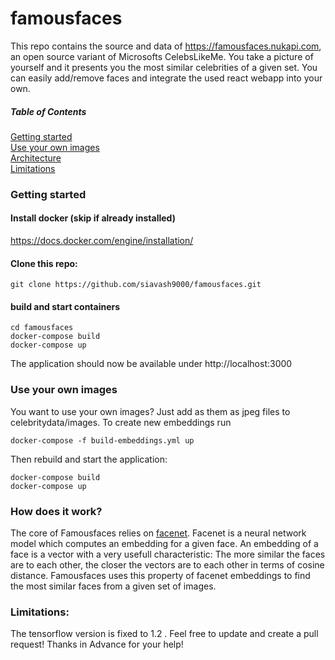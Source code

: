 # famousfaces

This repo contains the source and data of https://famousfaces.nukapi.com, an open source variant of Microsofts CelebsLikeMe. 
You take a picture of yourself and it presents you the most similar celebrities of a given set. 
You can easily add/remove faces and integrate the used react webapp into your own.

##### Table of Contents  
[Getting started](#gettingstarted)  
[Use your own images](#useyourownimages)  
[Architecture](#architecture)  
[Limitations](#limitations)  

<a name="gettingstarted"/>

### Getting started 


#### Install docker (skip if already installed)
https://docs.docker.com/engine/installation/

#### Clone this repo:
```
git clone https://github.com/siavash9000/famousfaces.git
```

#### build and start containers
```
cd famousfaces
docker-compose build
docker-compose up
```

The application should now be available under http://localhost:3000


<a name="useyourownimages"/>

### Use your own images

You want to use your own images? Just add as them as jpeg files to celebritydata/images.
To create new embeddings run
```
docker-compose -f build-embeddings.yml up
```
Then rebuild and start the application:
```
docker-compose build
docker-compose up
```
<a name="architecture"/>

### How does it work?

The core of Famousfaces relies on [facenet](https://github.com/davidsandberg/facenet). Facenet is a neural network model which computes an embedding for a given face. An embedding of a face is a vector with a very usefull characteristic: The more similar the faces are to each other, the closer the vectors are to each other in terms of cosine distance. Famousfaces uses this property of facenet embeddings to find the most similar faces from a given set of images.


<a name="limitations"/>

### Limitations:
The tensorflow version is fixed to 1.2 . Feel free to update and create a pull request! Thanks in Advance for your help!

